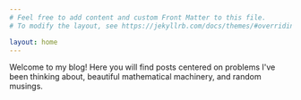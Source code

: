 ```yaml
---
# Feel free to add content and custom Front Matter to this file.
# To modify the layout, see https://jekyllrb.com/docs/themes/#overriding-theme-defaults

layout: home
---
```


Welcome to my blog! Here you will find posts centered on problems I've been thinking about, beautiful mathematical machinery, and random musings. 
